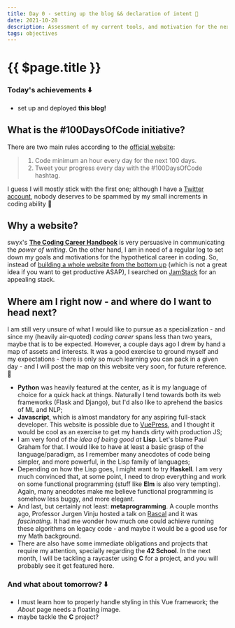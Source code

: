 ```yaml
---
title: Day 0 - setting up the blog && declaration of intent 🎉
date: 2021-10-28
description: Assessment of my current tools, and motivation for the next 100 days!
tags: objectives
---
```


# {{ $page.title }}

### Today's achievements ⬇️
- set up and deployed **this blog!**

## What is the #100DaysOfCode initiative?

There are two main rules according to the [official website](https://100daysofcode.com):
> 1. Code minimum an hour every day for the next 100 days.
> 2. Tweet your progress every day with the #100DaysOfCode hashtag.

I guess I will mostly stick with the first one; although I have a [Twitter account](https://twitter.com/protsaq), nobody deserves to be spammed by my small increments in coding ability 🤫

## Why a website? 

swyx's [**The Coding Career Handbook**](https://www.learninpublic.org/) is very persuasive in communicating the *power of writing*. On the other hand, I am in need of a regular log to set down my goals and motivations for the hypothetical career in coding. So, instead of [building a whole website from the bottom up](https://bzzzzzzz.buzz) (which is not a great idea if you want to get productive ASAP), I searched on [JamStack](https://jamstack.org/) for an appealing stack. 

## Where am I right now - and where do I want to head next?

I am still very unsure of what I would like to pursue as a specialization - and since my (heavily air-quoted) *coding career* spans less than two years, maybe that is to be expected. However, a couple days ago I drew by hand a map of assets and interests. It was a good exercise to ground myself and my expectations - there is only so much learning you can pack in a given day - and I will post the map on this website very soon, for future reference. 💭

- **Python** was heavily featured at the center, as it is my language of choice for a quick hack at things. Naturally I tend towards both its web frameworks (Flask and Django), but I'd also like to aprehend the basics of ML and NLP;
- **Javascript**, which is almost mandatory for any aspiring full-stack developer. This website is possible due to [VuePress](https://vuepress.vuejs.org/), and I thought it would be cool as an exercise to get my hands dirty with production JS;
- I am very fond of *the idea of being good at* **Lisp**. Let's blame Paul Graham for that. I would like to have at least a basic grasp of the language/paradigm, as I remember many anecdotes of code being simpler, and more powerful, in the Lisp family of languages;
- Depending on how the Lisp goes, I might want to try **Haskell**. I am very much convinced that, at some point, I need to drop everything and work on some functional programming (stuff like **Elm** is also very tempting). Again, many anecdotes make me believe functional programming is somehow less buggy, and more elegant.
- And last, but certainly not least: **metaprogramming**. A couple months ago, Professor Jurgen Vinju hosted a talk on [Rascal](https://www.rascal-mpl.org/) and it was *fascinating*. It had me wonder how much one could achieve running these algorithms on legacy code - and maybe it would be a good use for my Math background.
- There are also have some immediate obligations and projects that require my attention, specially regarding the **42 School**. In the next month, I will be tackling a raycaster using **C** for a project, and you will probably see it get featured here.

### And what about tomorrow? ⬇️
- I must learn how to properly handle styling in this Vue framework; the *About* page needs a floating image.
- maybe tackle the **C** project?

